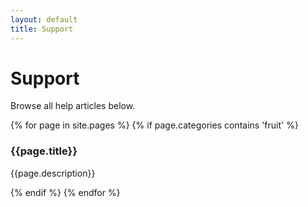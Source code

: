 ```yaml
---
layout: default
title: Support
---
```


# Support

Browse all help articles below.

{% for page in site.pages %}
  {% if page.categories contains 'fruit' %}
    <div class="item">
      <h3>{{page.title}}</h3>
      <p>{{page.description}}</p>
    </div>
  {% endif %}
{% endfor %}
